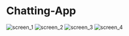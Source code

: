 # Chatting-App
![screen_1](https://user-images.githubusercontent.com/75658978/110121711-bce3e700-7de4-11eb-9e69-e967a46f980d.png)
![screen_2](https://user-images.githubusercontent.com/75658978/110121740-c705e580-7de4-11eb-87a3-7a4ffa6678e6.png)
![screen_3](https://user-images.githubusercontent.com/75658978/110121792-d71dc500-7de4-11eb-9a3a-27cf6be797a3.png)
![screen_4](https://user-images.githubusercontent.com/75658978/110121811-de44d300-7de4-11eb-9426-4e1ed765c3fc.png)
